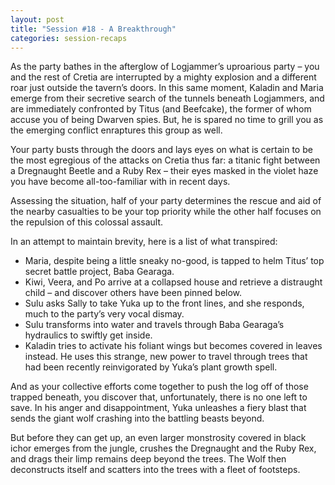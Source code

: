 ```yaml
---
layout: post
title: "Session #18 - A Breakthrough"
categories: session-recaps
---
```

As the party bathes in the afterglow of Logjammer’s uproarious party – you and the rest of Cretia are interrupted by a mighty explosion and a different roar just outside the tavern’s doors. In this same moment, Kaladin and Maria emerge from their secretive search of the tunnels beneath Logjammers, and are immediately confronted by Titus (and Beefcake), the former of whom accuse you of being Dwarven spies. But, he is spared no time to grill you as the emerging conflict enraptures this group as well.

Your party busts through the doors and lays eyes on what is certain to be the most egregious of the attacks on Cretia thus far: a titanic fight between a Dregnaught Beetle and a Ruby Rex – their eyes masked in the violet haze you have become all-too-familiar with in recent days. 

Assessing the situation, half of your party determines the rescue and aid of the nearby casualties to be your top priority while the other half focuses on the repulsion of this colossal assault. 

In an attempt to maintain brevity, here is a list of what transpired:

- Maria, despite being a little sneaky no-good, is tapped to helm Titus’ top secret battle project, Baba Gearaga. 
- Kiwi, Veera, and Po arrive at a collapsed house and retrieve a distraught child – and discover others have been pinned below.
- Sulu asks Sally to take Yuka up to the front lines, and she responds, much to the party’s very vocal dismay.
- Sulu transforms into water and travels through Baba Gearaga’s hydraulics to swiftly get inside. 
- Kaladin tries to activate his foliant wings but becomes covered in leaves instead. He uses this strange, new power to travel through trees that had been recently reinvigorated by Yuka’s plant growth spell.

And as your collective efforts come together to push the log off of those trapped beneath, you discover that, unfortunately, there is no one left to save. In his anger and disappointment, Yuka unleashes a fiery blast that sends the giant wolf crashing into the battling beasts beyond. 

But before they can get up, an even larger monstrosity covered in black ichor emerges from the jungle, crushes the Dregnaught and the Ruby Rex, and drags their limp remains deep beyond the trees. The Wolf then deconstructs itself and scatters into the trees with a fleet of footsteps. 
